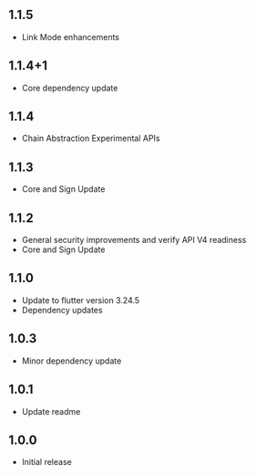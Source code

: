## 1.1.5

- Link Mode enhancements

## 1.1.4+1

- Core dependency update

## 1.1.4

- Chain Abstraction Experimental APIs

## 1.1.3

- Core and Sign Update

## 1.1.2

- General security improvements and verify API V4 readiness
- Core and Sign Update

## 1.1.0

- Update to flutter version 3.24.5
- Dependency updates

## 1.0.3

- Minor dependency update

## 1.0.1

- Update readme

## 1.0.0

- Initial release
